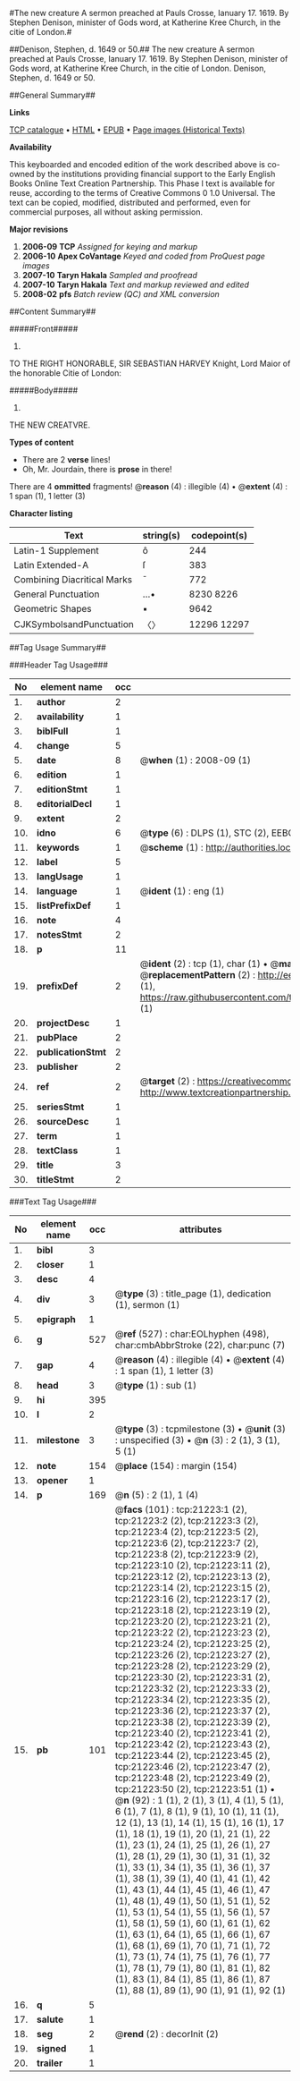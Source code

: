 #The new creature A sermon preached at Pauls Crosse, Ianuary 17. 1619. By Stephen Denison, minister of Gods word, at Katherine Kree Church, in the citie of London.#

##Denison, Stephen, d. 1649 or 50.##
The new creature A sermon preached at Pauls Crosse, Ianuary 17. 1619. By Stephen Denison, minister of Gods word, at Katherine Kree Church, in the citie of London.
Denison, Stephen, d. 1649 or 50.

##General Summary##

**Links**

[TCP catalogue](http://www.ota.ox.ac.uk/tcp/)  • 
[HTML](http://tei.it.ox.ac.uk/tcp/Texts-HTML/free/A20/A20173.html)  • 
[EPUB](http://tei.it.ox.ac.uk/tcp/Texts-EPUB/free/A20/A20173.epub) • 
[Page images (Historical Texts)](https://data.historicaltexts.jisc.ac.uk/view?pubId=eebo-99855721e&pageId=eebo-99855721e-21223-1)

**Availability**

This keyboarded and encoded edition of the
	       work described above is co-owned by the institutions
	       providing financial support to the Early English Books
	       Online Text Creation Partnership. This Phase I text is
	       available for reuse, according to the terms of Creative
	       Commons 0 1.0 Universal. The text can be copied,
	       modified, distributed and performed, even for
	       commercial purposes, all without asking permission.

**Major revisions**

1. __2006-09__ __TCP__ *Assigned for keying and markup*
1. __2006-10__ __Apex CoVantage__ *Keyed and coded from ProQuest page images*
1. __2007-10__ __Taryn Hakala__ *Sampled and proofread*
1. __2007-10__ __Taryn Hakala__ *Text and markup reviewed and edited*
1. __2008-02__ __pfs__ *Batch review (QC) and XML conversion*

##Content Summary##

#####Front#####

1. 
TO THE RIGHT HONORABLE, SIR SEBASTIAN HARVEY Knight, Lord Maior of the honorable Citie of London:

#####Body#####

1. 
THE NEW CREATVRE.

**Types of content**

  * There are 2 **verse** lines!
  * Oh, Mr. Jourdain, there is **prose** in there!

There are 4 **ommitted** fragments! 
 @__reason__ (4) : illegible (4)  •  @__extent__ (4) : 1 span (1), 1 letter (3)

**Character listing**


|Text|string(s)|codepoint(s)|
|---|---|---|
|Latin-1 Supplement|ô|244|
|Latin Extended-A|ſ|383|
|Combining             Diacritical Marks|̄|772|
|General Punctuation|…•|8230 8226|
|Geometric Shapes|▪|9642|
|CJKSymbolsandPunctuation|〈〉|12296 12297|

##Tag Usage Summary##

###Header Tag Usage###

|No|element name|occ|attributes|
|---|---|---|---|
|1.|__author__|2||
|2.|__availability__|1||
|3.|__biblFull__|1||
|4.|__change__|5||
|5.|__date__|8| @__when__ (1) : 2008-09 (1)|
|6.|__edition__|1||
|7.|__editionStmt__|1||
|8.|__editorialDecl__|1||
|9.|__extent__|2||
|10.|__idno__|6| @__type__ (6) : DLPS (1), STC (2), EEBO-CITATION (1), PROQUEST (1), VID (1)|
|11.|__keywords__|1| @__scheme__ (1) : http://authorities.loc.gov/ (1)|
|12.|__label__|5||
|13.|__langUsage__|1||
|14.|__language__|1| @__ident__ (1) : eng (1)|
|15.|__listPrefixDef__|1||
|16.|__note__|4||
|17.|__notesStmt__|2||
|18.|__p__|11||
|19.|__prefixDef__|2| @__ident__ (2) : tcp (1), char (1)  •  @__matchPattern__ (2) : ([0-9\-]+):([0-9IVX]+) (1), (.+) (1)  •  @__replacementPattern__ (2) : http://eebo.chadwyck.com/downloadtiff?vid=$1&page=$2 (1), https://raw.githubusercontent.com/textcreationpartnership/Texts/master/tcpchars.xml#$1 (1)|
|20.|__projectDesc__|1||
|21.|__pubPlace__|2||
|22.|__publicationStmt__|2||
|23.|__publisher__|2||
|24.|__ref__|2| @__target__ (2) : https://creativecommons.org/publicdomain/zero/1.0/ (1), http://www.textcreationpartnership.org/docs/. (1)|
|25.|__seriesStmt__|1||
|26.|__sourceDesc__|1||
|27.|__term__|1||
|28.|__textClass__|1||
|29.|__title__|3||
|30.|__titleStmt__|2||


###Text Tag Usage###

|No|element name|occ|attributes|
|---|---|---|---|
|1.|__bibl__|3||
|2.|__closer__|1||
|3.|__desc__|4||
|4.|__div__|3| @__type__ (3) : title_page (1), dedication (1), sermon (1)|
|5.|__epigraph__|1||
|6.|__g__|527| @__ref__ (527) : char:EOLhyphen (498), char:cmbAbbrStroke (22), char:punc (7)|
|7.|__gap__|4| @__reason__ (4) : illegible (4)  •  @__extent__ (4) : 1 span (1), 1 letter (3)|
|8.|__head__|3| @__type__ (1) : sub (1)|
|9.|__hi__|395||
|10.|__l__|2||
|11.|__milestone__|3| @__type__ (3) : tcpmilestone (3)  •  @__unit__ (3) : unspecified (3)  •  @__n__ (3) : 2 (1), 3 (1), 5 (1)|
|12.|__note__|154| @__place__ (154) : margin (154)|
|13.|__opener__|1||
|14.|__p__|169| @__n__ (5) : 2 (1), 1 (4)|
|15.|__pb__|101| @__facs__ (101) : tcp:21223:1 (2), tcp:21223:2 (2), tcp:21223:3 (2), tcp:21223:4 (2), tcp:21223:5 (2), tcp:21223:6 (2), tcp:21223:7 (2), tcp:21223:8 (2), tcp:21223:9 (2), tcp:21223:10 (2), tcp:21223:11 (2), tcp:21223:12 (2), tcp:21223:13 (2), tcp:21223:14 (2), tcp:21223:15 (2), tcp:21223:16 (2), tcp:21223:17 (2), tcp:21223:18 (2), tcp:21223:19 (2), tcp:21223:20 (2), tcp:21223:21 (2), tcp:21223:22 (2), tcp:21223:23 (2), tcp:21223:24 (2), tcp:21223:25 (2), tcp:21223:26 (2), tcp:21223:27 (2), tcp:21223:28 (2), tcp:21223:29 (2), tcp:21223:30 (2), tcp:21223:31 (2), tcp:21223:32 (2), tcp:21223:33 (2), tcp:21223:34 (2), tcp:21223:35 (2), tcp:21223:36 (2), tcp:21223:37 (2), tcp:21223:38 (2), tcp:21223:39 (2), tcp:21223:40 (2), tcp:21223:41 (2), tcp:21223:42 (2), tcp:21223:43 (2), tcp:21223:44 (2), tcp:21223:45 (2), tcp:21223:46 (2), tcp:21223:47 (2), tcp:21223:48 (2), tcp:21223:49 (2), tcp:21223:50 (2), tcp:21223:51 (1)  •  @__n__ (92) : 1 (1), 2 (1), 3 (1), 4 (1), 5 (1), 6 (1), 7 (1), 8 (1), 9 (1), 10 (1), 11 (1), 12 (1), 13 (1), 14 (1), 15 (1), 16 (1), 17 (1), 18 (1), 19 (1), 20 (1), 21 (1), 22 (1), 23 (1), 24 (1), 25 (1), 26 (1), 27 (1), 28 (1), 29 (1), 30 (1), 31 (1), 32 (1), 33 (1), 34 (1), 35 (1), 36 (1), 37 (1), 38 (1), 39 (1), 40 (1), 41 (1), 42 (1), 43 (1), 44 (1), 45 (1), 46 (1), 47 (1), 48 (1), 49 (1), 50 (1), 51 (1), 52 (1), 53 (1), 54 (1), 55 (1), 56 (1), 57 (1), 58 (1), 59 (1), 60 (1), 61 (1), 62 (1), 63 (1), 64 (1), 65 (1), 66 (1), 67 (1), 68 (1), 69 (1), 70 (1), 71 (1), 72 (1), 73 (1), 74 (1), 75 (1), 76 (1), 77 (1), 78 (1), 79 (1), 80 (1), 81 (1), 82 (1), 83 (1), 84 (1), 85 (1), 86 (1), 87 (1), 88 (1), 89 (1), 90 (1), 91 (1), 92 (1)|
|16.|__q__|5||
|17.|__salute__|1||
|18.|__seg__|2| @__rend__ (2) : decorInit (2)|
|19.|__signed__|1||
|20.|__trailer__|1||
